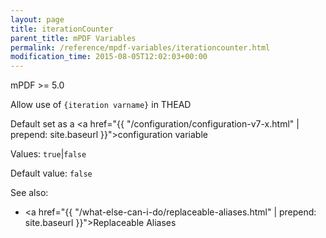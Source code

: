 ```yaml
---
layout: page
title: iterationCounter
parent_title: mPDF Variables
permalink: /reference/mpdf-variables/iterationcounter.html
modification_time: 2015-08-05T12:02:03+00:00
---
```


mPDF >= 5.0

Allow use of `{iteration varname}` in THEAD

Default set as a <a href="{{ "/configuration/configuration-v7-x.html" | prepend: site.baseurl }}">configuration variable</a>


Values: `true`\|`false`

Default value: `false`




See also:

* <a href="{{ "/what-else-can-i-do/replaceable-aliases.html" | prepend: site.baseurl }}">Replaceable Aliases</a>